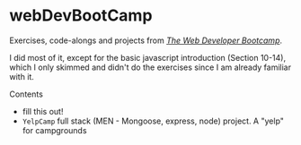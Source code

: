 # webDevBootCamp

Exercises, code-alongs and projects from [*The Web Developer Bootcamp*](https://www.udemy.com/the-web-developer-bootcamp/).

I did most of it, except for the basic javascript introduction (Section 10-14), which I only skimmed and didn't do the exercises since I am already familiar with it.

Contents
 * fill this out!
 * `YelpCamp` full stack (MEN - Mongoose, express, node) project. A "yelp" for campgrounds 
